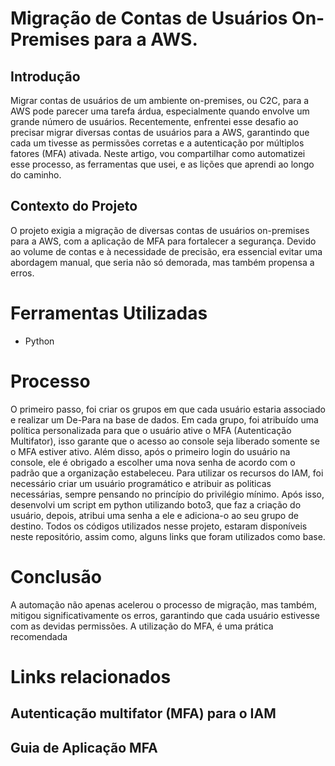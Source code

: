 # Migração de Contas de Usuários On-Premises para a AWS.

## Introdução
Migrar contas de usuários de um ambiente on-premises, ou C2C, para a AWS pode parecer uma tarefa árdua, especialmente quando envolve um grande número de usuários. Recentemente, enfrentei esse desafio ao precisar migrar diversas contas de usuários para a AWS, garantindo que cada um tivesse as permissões corretas e a autenticação por múltiplos fatores (MFA) ativada. Neste artigo, vou compartilhar como automatizei esse processo, as ferramentas que usei, e as lições que aprendi ao longo do caminho.

## Contexto do Projeto
O projeto exigia a migração de diversas contas de usuários on-premises para a AWS, com a aplicação de MFA para fortalecer a segurança. Devido ao volume de contas e à necessidade de precisão, era essencial evitar uma abordagem manual, que seria não só demorada, mas também propensa a erros.

# Ferramentas Utilizadas
* Python

# Processo
O primeiro passo, foi criar os grupos em que cada usuário estaria associado e realizar um De-Para na base de dados. Em cada grupo, foi atribuído uma política personalizada para que o usuário ative o MFA (Autenticação Multifator), isso garante que o acesso ao console seja liberado somente se o MFA estiver ativo. Além disso, após o primeiro login do usuário na console, ele é obrigado a escolher uma nova senha de acordo com o padrão que a organização estabeleceu.
Para utilizar os recursos do IAM, foi necessário criar um usuário programático e atribuir as politicas necessárias, sempre pensando no princípio do privilégio mínimo. 
Após isso, desenvolvi um script em python utilizando boto3, que faz a criação do usuário, depois, atribui uma senha a ele e adiciona-o ao seu grupo de destino.
Todos os códigos utilizados nesse projeto, estaram disponíveis neste repositório, assim como, alguns links que foram utilizados como base.

# Conclusão
A automação não apenas acelerou o processo de migração, mas também, mitigou significativamente os erros, garantindo que cada usuário estivesse com as devidas permissões. A utilização do MFA, é uma prática recomendada

# Links relacionados
  ## <a name=“aws-mfa”><a/> Autenticação multifator (MFA) para o IAM
  ## <a name=“guia-mfa”><a/> Guia de Aplicação MFA
